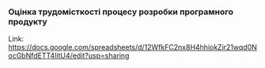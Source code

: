 ### Оцінка трудомісткості процесу розробки програмного продукту

Link: https://docs.google.com/spreadsheets/d/12WfkFC2nx8H4hhiokZjr21wqd0NocGbNfdETT4IitU4/edit?usp=sharing
